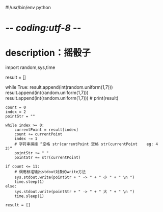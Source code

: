 #!/usr/bin/env python
# -*- coding:utf-8 -*-
# description：摇骰子

import random,sys,time

result = []

while True:
    result.append(int(random.uniform(1,7)))
    result.append(int(random.uniform(1,7)))
    result.append(int(random.uniform(1,7)))
    # print(result)

    count = 0
    index = 2
    pointStr = ""

    while index >= 0:
        currentPoint = result[index]
        count += currentPoint
        index -= 1
        # 字符串拼接 “空格 str(currentPoint 空格 str(currentPoint    eg: 4 2)”
        pointStr += " "
        pointStr += str(currentPoint)

    if count <= 11:
        # 调用标准输出stdout对象的write方法
        sys.stdout.write(pointStr + " -> " + " 小 " + " \n ")
        time.sleep(1)
    else:
        sys.stdout.write(pointStr + " -> " + " 大 " + " \n ")
        time.sleep(1)

    result = []
